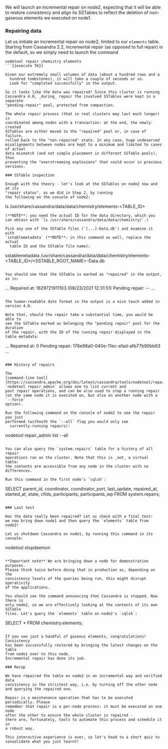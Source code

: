We will launch an incremental repair on node2, expecting that
it will be able to restore consistency and align its SSTables to
reflect the deletion of non-gaseous elements we executed on node1.

### Repairing data

Let us initiate an incremental repair on node2, limited to our `elements` table.
Starting from Cassandra 2.2, incremental repair (as opposed to full repair)
is the default, so we simply need to launch the command
```
nodetool repair chemistry elements
```{{execute T6}}

Given our extremely small volumes of data (about a hundred rows and a
  hundred tombstones), it will take a couple of seconds or so.
  Look for "completed successfully" in the output.

So it looks like the data was repaired! Since this cluster is running
Cassandra 4.0, _during_ repair the involved SSTables were kept in a separate
"pending-repair" pool, protected from compaction.

The whole repair process (that in real clusters may last much longer) is
coordinated among nodes with a transaction: at the end, the newly-created
SSTables are either moved to the "repaired" pool or, in case of failure,
rolled back to the "non-repaired" state. In any case, huge undeserved
misalignments between nodes are kept to a minimum and limited to cases of actual
data mismatch (and not simple placement in different SSTable pools), thus
preventing the "overstreaming explosions" that could occur in previous versions.

### SSTable inspection

Enough with the theory - let's look at the SSTables on node2 now and at its
"repair status", as we did in Step 2, by running
the following on the console of node2:
```
ls /usr/share/cassandra/data/data/chemistry/elements-<TABLE_ID>
```{{Execute T6}}
(**NOTE**: you need the actual ID for the data directory, which you
can obtain with `ls /usr/share/cassandra/data/data/chemistry/`.)

Pick any one of the SSTable files (`[...]-Data.db`) and examine it with
`sstablemetadata` (**NOTE**: in this command as well, replace the actual
  table ID and the SSTable file name):
```
sstablemetadata /usr/share/cassandra/data/data/chemistry/elements-<TABLE_ID>/<SSTABLE_ROOT_NAME>-Data.db
```{{Execute T6}}

You should see that the SSTable is marked as "repaired" in the output, as in:
```
...
Repaired at: 1629721911103 (08/23/2021 12:31:51)
Pending repair: --
...

```

The human-readable date format in the output is a nice touch added in
version 4.0.

Note that, should the repair take a substantial time, you would be able to
see the SSTable marked as belonging the "pending repair" pool for the duration
of the repair, with the ID of the running repair displayed in the table metadata:
```
...
Repaired at: 0
Pending repair: 176e98a0-040e-11ec-a1ad-afb77b90bb63
...
```

### History of repairs

The
[command-line tool](https://cassandra.apache.org/doc/latest/cassandra/tools/nodetool/repair_admin.html)
`nodetool repair_admin` allows one to list current and
past repair operations, and can be also used to stop a running repair
(on the same node it is executed on, but also on another node with a `--force`
option).

Run the following command on the console of node2 to see the repair you just
performed (withouth the `--all` flag you would only see
  currently-running repairs):
```
nodetool repair_admin list --all
```{{execute T6}}

You can also query the `system.repairs` table for a history of all repair
operations run on the cluster. Note that this is _not_ a virtual table:
the contents are accessible from any node in the cluster with no differences.

Run this command in the first node's `cqlsh`:
```
SELECT parent_id, coordinator, coordinator_port, last_update, repaired_at, started_at, state, cfids, participants, participants_wp
  FROM system.repairs;
```{{execute T4}}

### Last test

Has the data really been repaired? Let us check with a final test:
we now bring down node1 and then query the `elements` table from node2!

Let us shutdown Cassandra on node1, by running this command in its console:
```
nodetool stopdaemon
```{{execute T3}}

**Important note** We are bringing down a node for demonstration purposes.
Please think twice before doing that in production as, depending on the
consistency levels of the queries being run, this might disrupt operativity
of the applications.

You should see the command announcing that Cassandra is stopped. Now there is
only node2, so we are effectively looking at the contents of its own SSTable
files. Let's query the `elements` table on node2's `cqlsh`:
```
SELECT * FROM chemistry.elements;
```{{execute T7}}

If you see just a handful of gaseous elements, congratulations! Consistency
has been successfully restored by bringing the latest changes on the table
from node1 over to this node.
Incremental repair has done its job.

### Recap

We have repaired the table on node2 in an incremental way and verified data
consistency in the strictest way, i.e. by turning off the other node
and querying the repaired one.

Repair is a maintenance operation that has to be executed periodically. Please
remember that repair is a per-node process: it must be executed on one node
after the other to ensure the whole cluster is repaired -
there are, fortunately, tools to automate this process and schedule it in
a robust way.

This interactive experience is over, so let's head to a short quiz to
consolidate what you just learnt!
